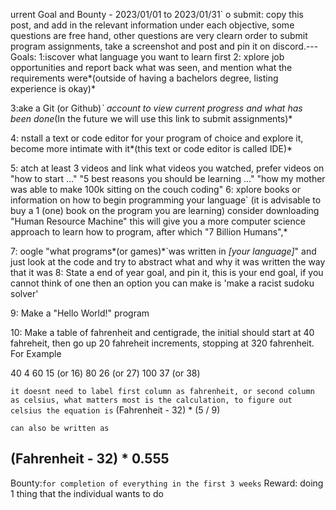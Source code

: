 urrent Goal and Bounty - 2023/01/01 to 2023/01/31` 
o submit: copy this post, and add in the relevant information under each objective, some questions are free hand, other questions are very clearn order to submit program assignments, take a screenshot and post and pin it on discord.---
Goals: 
1:iscover what language you want to learn first
2: xplore job opportunities and report back what was seen, and mention what the requirements were*(outside of having a bachelors degree, listing experience is okay)*

3:ake a Git (or Github)*` account to view current progress and what has been done*(In the future we will use this link to submit assignments)*

4: nstall a text or code editor for your program of choice and explore it, become more intimate with it*(this text or code editor is called IDE)*

5: atch at least 3 videos and link what videos you watched, prefer videos on "how to start ..." "5 best reasons you should be learning ..." "how my mother was able to make 100k sitting on the couch coding"
6: xplore books or information on how to begin programming your language`
(it is advisable to buy a 1 (one) book on the program you are learning) consider downloading "Human Resource Machine" this will give you a more computer science approach to learn how to program, after which "7 Billion Humans",*

7: oogle "what programs*(or games)*`was written in *[your language]*" and just look at the code and try to abstract what and why it was written the way that it was
8: State a end of year goal, and pin it, this is your end goal, if you cannot think of one then an option you can make is 'make a racist sudoku solver'

9: Make a "Hello World!" program

10: Make a table of fahrenheit and centigrade, the initial  should start at 40 fahreheit, then go up 20 fahreheit increments, stopping at 320 fahrenheit.
For Example

40  4 
60  15 (or 16)
80  26 (or 27)
100 37 (or 38)

`it doesnt need to label first column as fahrenheit, or second column as celsius, what matters most is the calculation, to figure out celsius the equation is` 
(Fahrenheit - 32) * (5 / 9)

`can also be written as`

(Fahrenheit - 32) * 0.555
---
Bounty:`for completion of everything in the first 3 weeks`
Reward: doing 1 thing that the individual wants to do
